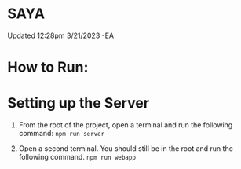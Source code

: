 # SAYA

Updated 12:28pm 3/21/2023 -EA

# How to Run:

# Setting up the Server

1. From the root of the project, open a terminal and run the following command:
   `npm run server`

2. Open a second terminal. You should still be in the root and run the following command.
   `npm run webapp`
